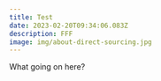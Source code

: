 ```yaml
---
title: Test
date: 2023-02-20T09:34:06.083Z
description: FFF
image: img/about-direct-sourcing.jpg
---
```

W﻿hat going on here?